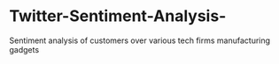 # Twitter-Sentiment-Analysis-
Sentiment analysis of customers over various tech firms manufacturing gadgets
